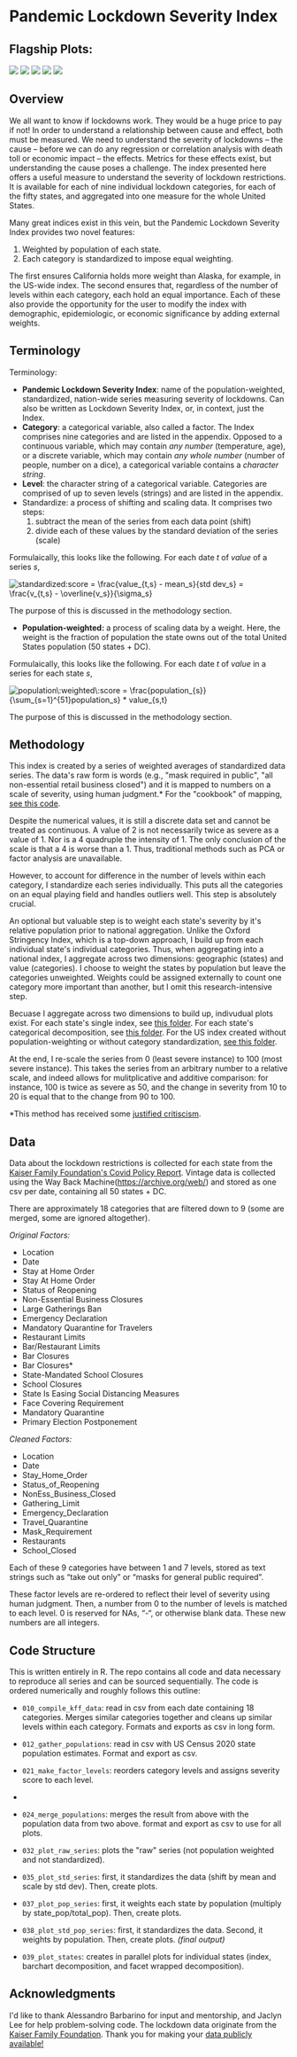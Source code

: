 # Pandemic Lockdown Severity Index

## Flagship Plots:
![](Results/plots/national_index_pop_std.png)
![](Results/plots/national_decomp_facet_pop_std.png)
![](Results/plots/state_index/pop_std_all_states.png)
![](Results/plots/states_index_pop_std_free.png)
![](Results/plots/unused_intermediates/national_decomp_bar_pop_std.png)


## Overview
We all want to know if lockdowns work. They would be a huge price to pay if not! In order to understand a relationship between cause and effect, both must be measured. We need to understand the severity of lockdowns – the cause – before we can do any regression or correlation analysis with death toll or economic impact – the effects. Metrics for these effects exist, but understanding the cause poses a challenge. The index presented here offers a useful measure to understand the severity of lockdown restrictions. It is available for each of nine individual lockdown categories, for each of the fifty states, and aggregated into one measure for the whole United States. 

Many great indices exist in this vein, but the Pandemic Lockdown Severity Index provides two novel features:
1)	Weighted by population of each state.
2)	Each category is standardized to impose equal weighting.

The first ensures California holds more weight than Alaska, for example, in the US-wide index. The second ensures that, regardless of the number of levels within each category, each hold an equal importance. Each of these also provide the opportunity for the user to modify the index with demographic, epidemiologic, or economic significance by adding external weights. 

## Terminology
Terminology:
-	**Pandemic Lockdown Severity Index**: name of the population-weighted, standardized, nation-wide series measuring severity of lockdowns. Can also be written as Lockdown Severity Index, or, in context, just the Index.
-	**Category**: a categorical variable, also called a factor. The Index comprises nine categories and are listed in the appendix. Opposed to a continuous variable, which may contain *any number* (temperature, age), or a discrete variable, which may contain *any whole number* (number of people, number on a dice), a categorical variable contains a *character string*.
-	**Level**: the character string of a categorical variable. Categories are comprised of up to seven levels (strings) and are listed in the appendix. 
- 	Standardize: a process of shifting and scaling data. It comprises two steps:
	1) subtract the mean of the series from each data point (shift)
	2) divide each of these values by the standard deviation of the series (scale)

Formulaically, this looks like the following. For each date *t* of *value* of a series *s*, 


![standardized\:score = \frac{value_{t,s} - mean_s}{std dev_s} = \frac{v_{t,s} - \overline{v_s}}{\sigma_s}](https://latex.codecogs.com/gif.latex?standardized\:score&space;=&space;\frac{value_{t,s}&space;-&space;mean_s}{std&space;dev_s}&space;=&space;\frac{v_{t,s}&space;-&space;\overline{v_s}}{\sigma_s})

    
The purpose of this is discussed in the methodology section.


- **Population-weighted:** a process of scaling data by a weight. Here, the weight is the fraction of population the state owns out of the total United States population (50 states + DC). 

Formulaically, this looks like the following. For each date *t* of *value* in a series for each state *s*, 
    

<img src="https://latex.codecogs.com/gif.latex?population\:weighted\:score&space;=&space;\frac{population_{s}}{\sum_{s=1}^{51}population_s}&space;*&space;value_{s,t}" title="population\:weighted\:score = \frac{population_{s}}{\sum_{s=1}^{51}population_s} * value_{s,t}" />
    
The purpose of this is discussed in the methodology section. 

## Methodology
This index is created by a series of weighted averages of standardized data series. The data's raw form is words (e.g., "mask required in public", "all non-essential retail business closed") and it is mapped to numbers on a scale of severity, using human judgment.\* For the "cookbook" of mapping, [see this code](https://github.com/michaelboerman/lockdown_severity_index/blob/main/Code/data_prep_code/021_make_factor_levels.R#L39). 

Despite the numerical values, it is still a discrete data set and cannot be treated as continuous. A value of 2 is not necessarily twice as severe as a value of 1. Nor is a 4 quadruple the intensity of 1. The only conclusion of the scale is that a 4 is worse than a 1. Thus, traditional methods such as PCA or factor analysis are unavailable. 

However, to account for difference in the number of levels within each category, I standardize each series individually. This puts all the categories on an equal playing field and handles outliers well. This step is absolutely crucial.

An optional but valuable step is to weight each state's severity by it's relative population prior to national aggregation. Unlike the Oxford Stringency Index, which is a top-down approach, I build up from each individual state's individual categories. Thus, when aggregating into a national index, I aggregate across two dimensions: geographic (states) and value (categories). I choose to weight the states by population but leave the categories unweighted. Weights could be assigned externally to count one category more important than another, but I omit this research-intensive step.

Becuase I aggregate across two dimensions to build up, indivudual plots exist. For each state's single index, see [this folder](https://github.com/michaelboerman/lockdown_severity_index/tree/main/Results/plots/state_index). For each state's categorical decomposition, see [this folder](https://github.com/michaelboerman/lockdown_severity_index/tree/main/Results/plots/state_categories). For the US index created without population-weighting or without category standardization, [see this folder](https://github.com/michaelboerman/lockdown_severity_index/tree/main/Results/plots/unused_intermediates).

At the end, I re-scale the series from 0 (least severe instance) to 100 (most severe instance). This takes the series from an arbitrary number to a relative scale, and indeed allows for mulitplicative and additive comparison: for instance, 100 is twice as severe as 50, and the change in severity from 10 to 20 is equal that to the change from 90 to 100. 


\*This method has received some [justified critiscism](https://www.aier.org/article/oxfords-stringency-index-is-falling-apart/).


## Data
Data about the lockdown restrictions is collected for each state from the [Kaiser Family Foundation's Covid Policy Report](/https://www.kff.org/report-section/state-covid-19-data-and-policy-actions-policy-actions/). Vintage data is collected using the Way Back Machine(https://archive.org/web/) and stored as one csv per date, containing all 50 states + DC. 

There are approximately 18 categories that are filtered down to 9 (some are merged, some are ignored altogether). 

*Original Factors:*
- Location     
- Date   
- Stay at Home Order  
- Stay At Home Order 
- Status of Reopening                       
- Non-Essential Business Closures
- Large Gatherings Ban   
- Emergency Declaration 
- Mandatory Quarantine for Travelers             
- Restaurant Limits 
- Bar/Restaurant Limits                
- Bar Closures                                  
- Bar Closures*
- State-Mandated School Closures            
- School Closures
- State Is Easing Social Distancing Measures                        
- Face Covering Requirement 
- Mandatory Quarantine
- Primary Election Postponement            

*Cleaned Factors:*
- Location           
- Date       
- Stay_Home_Order     
- Status_of_Reopening   
- NonEss_Business_Closed
- Gathering_Limit 
- Emergency_Declaration 
- Travel_Quarantine     
- Mask_Requirement     
- Restaurants         
- School_Closed
   

Each of these 9 categories have between 1 and 7 levels, stored as text strings such as “take out only” or “masks for general public required”. 

These factor levels are re-ordered to reflect their level of severity using human judgment. Then, a number from 0 to the number of levels is matched to each level. 0 is reserved for NAs, “-“, or otherwise blank data. These new numbers are all integers. 


## Code Structure
This is written entirely in R. The repo contains all code and data necessary to reproduce all series and can be sourced sequentially. 
The code is ordered numerically and roughly follows this outline:

- `010_compile_kff_data`: read in csv from each date containing 18 categories. Merges similar categories together and cleans up similar levels within each category. Formats and exports as csv in long form.

- `012_gather_populations`: read in csv with US Census 2020 state population estimates. Format and export as csv.

- `021_make_factor_levels`: reorders category levels and assigns severity score to each level.
- 
- `024_merge_populations`: merges the result from above with the population data from two above. format and export as csv to use for all plots.

- `032_plot_raw_series`: plots the "raw" series (not population weighted and not standardized). 

- `035_plot_std_series`: first, it standardizes the data (shift by mean and scale by std dev). Then, create plots.

- `037_plot_pop_series`: first, it weights each state by population (multiply by state_pop/total_pop). Then, create plots.

- `038_plot_std_pop_series`: first, it standardizes the data. Second, it weights by population. Then, create plots. *(final output)*

- `039_plot_states`: creates in parallel plots for individual states (index, barchart decomposition, and facet wrapped decomposition). 


## Acknowledgments 
I'd like to thank Alessandro Barbarino for input and mentorship, and Jaclyn Lee for help problem-solving code.
The lockdown data originate from the [Kaiser Family Foundation](https://www.kff.org/report-section/state-covid-19-data-and-policy-actions-policy-actions/). Thank you for making your [data publicly available!](https://github.com/KFFData/COVID-19-Data/tree/kff_master/State%20Policy%20Actions/State%20Social%20Distancing%20Actions)


